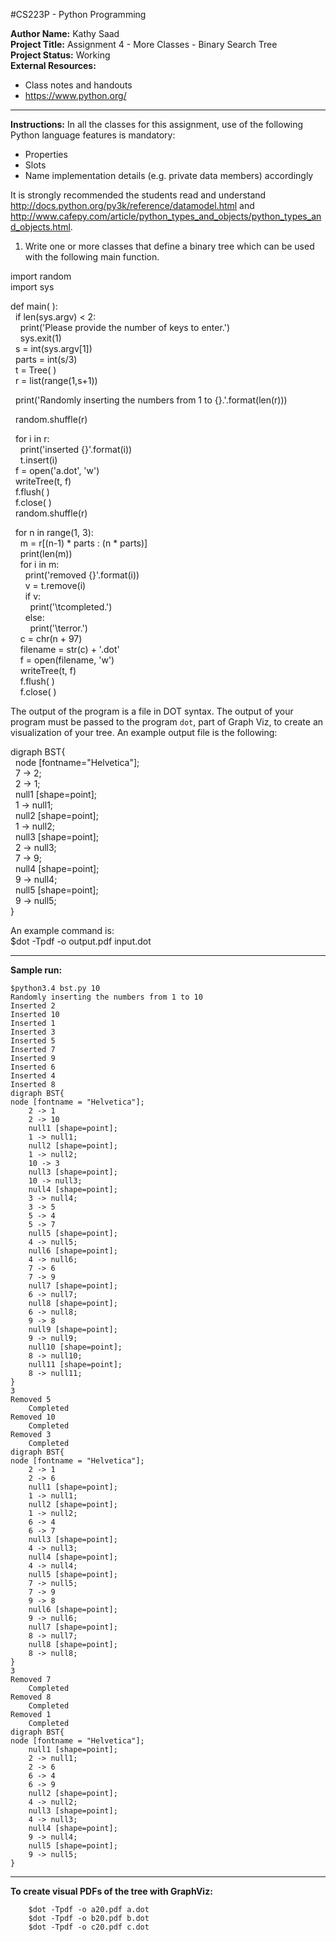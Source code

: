 #CS223P - Python Programming

__Author Name:__ Kathy Saad<br>
__Project Title:__ Assignment 4 - More Classes - Binary Search Tree<br>
__Project Status:__ Working<br>
__External Resources:__<br>
- Class notes and handouts<br>
- https://www.python.org/

*******************************************************************************************************************************************

__Instructions:__ In all the classes for this assignment, use of the following Python language features is mandatory:

- Properties
- Slots
- Name implementation details (e.g. private data members) accordingly

It is strongly recommended the students read and understand <http://docs.python.org/py3k/reference/datamodel.html> and <http://www.cafepy.com/article/python_types_and_objects/python_types_and_objects.html>.
 
 
1. Write one or more classes that define a binary tree which can be used with the following main function.

import random<br>
import sys<br>

def main( ):<br>
&nbsp;&nbsp;if len(sys.argv) < 2:<br>
&nbsp;&nbsp;&nbsp;&nbsp;print('Please provide the number of keys to enter.')<br>
&nbsp;&nbsp;&nbsp;&nbsp;sys.exit(1)<br>
&nbsp;&nbsp;s = int(sys.argv[1])<br>
&nbsp;&nbsp;parts = int(s/3)<br>
&nbsp;&nbsp;t = Tree( )<br>
&nbsp;&nbsp;r = list(range(1,s+1))<br>

&nbsp;&nbsp;print('Randomly inserting the numbers from 1 to {}.'.format(len(r)))

&nbsp;&nbsp;random.shuffle(r)

&nbsp;&nbsp;for i in r:<br>
&nbsp;&nbsp;&nbsp;&nbsp;print('inserted {}'.format(i))<br>
&nbsp;&nbsp;&nbsp;&nbsp;t.insert(i)<br>
&nbsp;&nbsp;f = open('a.dot', 'w')<br>
&nbsp;&nbsp;writeTree(t, f)<br>
&nbsp;&nbsp;f.flush( )<br>
&nbsp;&nbsp;f.close( )<br>
&nbsp;&nbsp;random.shuffle(r)<br>

&nbsp;&nbsp;for n in range(1, 3):<br>
&nbsp;&nbsp;&nbsp;&nbsp;m = r[(n-1) * parts : (n * parts)]<br>
&nbsp;&nbsp;&nbsp;&nbsp;print(len(m))<br>
&nbsp;&nbsp;&nbsp;&nbsp;for i in m:<br>
&nbsp;&nbsp;&nbsp;&nbsp;&nbsp;&nbsp;print('removed {}'.format(i))<br>
&nbsp;&nbsp;&nbsp;&nbsp;&nbsp;&nbsp;v = t.remove(i)<br>
&nbsp;&nbsp;&nbsp;&nbsp;&nbsp;&nbsp;if v:<br>
&nbsp;&nbsp;&nbsp;&nbsp;&nbsp;&nbsp;&nbsp;&nbsp;print('\tcompleted.')<br>
&nbsp;&nbsp;&nbsp;&nbsp;&nbsp;&nbsp;else:<br>
&nbsp;&nbsp;&nbsp;&nbsp;&nbsp;&nbsp;&nbsp;&nbsp;print('\terror.')<br>
&nbsp;&nbsp;&nbsp;&nbsp;c = chr(n + 97)<br>
&nbsp;&nbsp;&nbsp;&nbsp;filename = str(c) + '.dot'<br>
&nbsp;&nbsp;&nbsp;&nbsp;f = open(filename, 'w')<br>
&nbsp;&nbsp;&nbsp;&nbsp;writeTree(t, f)<br>
&nbsp;&nbsp;&nbsp;&nbsp;f.flush( )<br>
&nbsp;&nbsp;&nbsp;&nbsp;f.close( )<br>

The output of the program is a file in DOT syntax. The output of your program must be passed to the program `dot`, part of Graph Viz, to create an visualization of your tree. An example output file is the following: 

digraph BST{<br>
&nbsp;&nbsp;node [fontname="Helvetica"];<br>
&nbsp;&nbsp;7 -> 2;<br>
&nbsp;&nbsp;2 -> 1;<br>
&nbsp;&nbsp;null1 [shape=point];<br>
&nbsp;&nbsp;1 -> null1;<br>
&nbsp;&nbsp;null2 [shape=point];<br>
&nbsp;&nbsp;1 -> null2;<br>
&nbsp;&nbsp;null3 [shape=point];<br>
&nbsp;&nbsp;2 -> null3;<br>
&nbsp;&nbsp;7 -> 9;<br>
&nbsp;&nbsp;null4 [shape=point];<br>
&nbsp;&nbsp;9 -> null4;<br>
&nbsp;&nbsp;null5 [shape=point];<br>
&nbsp;&nbsp;9 -> null5;<br>
}

An example command is:<br>
$dot -Tpdf -o output.pdf input.dot

*******************************************************************************************************************************************

__Sample run:__

	$python3.4 bst.py 10
	Randomly inserting the numbers from 1 to 10
	Inserted 2
	Inserted 10
	Inserted 1
	Inserted 3
	Inserted 5
	Inserted 7
	Inserted 9
	Inserted 6
	Inserted 4
	Inserted 8
	digraph BST{
	node [fontname = "Helvetica"];
		2 -> 1
		2 -> 10
		null1 [shape=point];
		1 -> null1;
		null2 [shape=point];
		1 -> null2;
		10 -> 3
		null3 [shape=point];
		10 -> null3;
		null4 [shape=point];
		3 -> null4;
		3 -> 5
		5 -> 4
		5 -> 7
		null5 [shape=point];
		4 -> null5;
		null6 [shape=point];
		4 -> null6;
		7 -> 6
		7 -> 9
		null7 [shape=point];
		6 -> null7;
		null8 [shape=point];
		6 -> null8;
		9 -> 8
		null9 [shape=point];
		9 -> null9;
		null10 [shape=point];
		8 -> null10;
		null11 [shape=point];
		8 -> null11;
	}
	3
	Removed 5
		Completed
	Removed 10
		Completed
	Removed 3
		Completed
	digraph BST{
	node [fontname = "Helvetica"];
		2 -> 1
		2 -> 6
		null1 [shape=point];
		1 -> null1;
		null2 [shape=point];
		1 -> null2;
		6 -> 4
		6 -> 7
		null3 [shape=point];
		4 -> null3;
		null4 [shape=point];
		4 -> null4;
		null5 [shape=point];
		7 -> null5;
		7 -> 9
		9 -> 8
		null6 [shape=point];
		9 -> null6;
		null7 [shape=point];
		8 -> null7;
		null8 [shape=point];
		8 -> null8;
	}
	3
	Removed 7
		Completed
	Removed 8
		Completed
	Removed 1
		Completed
	digraph BST{
	node [fontname = "Helvetica"];
		null1 [shape=point];
		2 -> null1;
		2 -> 6
		6 -> 4
		6 -> 9
		null2 [shape=point];
		4 -> null2;
		null3 [shape=point];
		4 -> null3;
		null4 [shape=point];
		9 -> null4;
		null5 [shape=point];
		9 -> null5;
	}

*******************************************************************************************************************************************

__To create visual PDFs of the tree with GraphViz:__

		$dot -Tpdf -o a20.pdf a.dot
		$dot -Tpdf -o b20.pdf b.dot
		$dot -Tpdf -o c20.pdf c.dot
